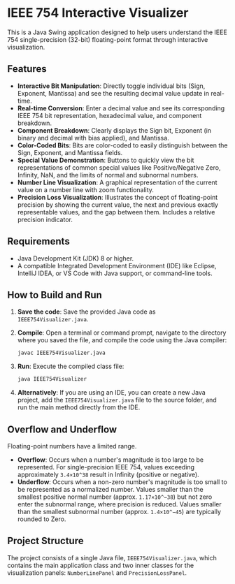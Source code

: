 
# IEEE 754 Interactive Visualizer

This is a Java Swing application designed to help users understand the IEEE 754 single-precision (32-bit) floating-point format through interactive visualization.

## Features

- **Interactive Bit Manipulation**: Directly toggle individual bits (Sign, Exponent, Mantissa) and see the resulting decimal value update in real-time.
- **Real-time Conversion**: Enter a decimal value and see its corresponding IEEE 754 bit representation, hexadecimal value, and component breakdown.
- **Component Breakdown**: Clearly displays the Sign bit, Exponent (in binary and decimal with bias applied), and Mantissa.
- **Color-Coded Bits**: Bits are color-coded to easily distinguish between the Sign, Exponent, and Mantissa fields.
- **Special Value Demonstration**: Buttons to quickly view the bit representations of common special values like Positive/Negative Zero, Infinity, NaN, and the limits of normal and subnormal numbers.
- **Number Line Visualization**: A graphical representation of the current value on a number line with zoom functionality.
- **Precision Loss Visualization**: Illustrates the concept of floating-point precision by showing the current value, the next and previous exactly representable values, and the gap between them. Includes a relative precision indicator.

## Requirements

- Java Development Kit (JDK) 8 or higher.
- A compatible Integrated Development Environment (IDE) like Eclipse, IntelliJ IDEA, or VS Code with Java support, or command-line tools.

## How to Build and Run

1. **Save the code**: Save the provided Java code as `IEEE754Visualizer.java`.

2. **Compile**: Open a terminal or command prompt, navigate to the directory where you saved the file, and compile the code using the Java compiler:

   ```bash
   javac IEEE754Visualizer.java
   ```

3. **Run**: Execute the compiled class file:

   ```bash
   java IEEE754Visualizer
   ```

4. **Alternatively**: If you are using an IDE, you can create a new Java project, add the `IEEE754Visualizer.java` file to the source folder, and run the main method directly from the IDE.

## Overflow and Underflow

Floating-point numbers have a limited range.

* **Overflow**: Occurs when a number's magnitude is too large to be represented. For single-precision IEEE 754, values exceeding approximately `3.4×10^38` result in Infinity (positive or negative).
* **Underflow**: Occurs when a non-zero number's magnitude is too small to be represented as a normalized number. Values smaller than the smallest positive normal number (approx. `1.17×10^−38`) but not zero enter the subnormal range, where precision is reduced. Values smaller than the smallest subnormal number (approx. `1.4×10^−45`) are typically rounded to Zero.

## Project Structure

The project consists of a single Java file, `IEEE754Visualizer.java`, which contains the main application class and two inner classes for the visualization panels: `NumberLinePanel` and `PrecisionLossPanel`.
